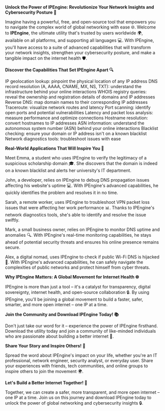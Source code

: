 **Unlock the Power of IPEngine: Revolutionize Your Network Insights and Cybersecurity Posture 🚀**

Imagine having a powerful, free, and open-source tool that empowers you to navigate the complex world of global networking with ease 🌐. Welcome to **IPEngine**, the ultimate utility that's trusted by users worldwide 🌍, available on all platforms, and supporting all languages 💻. With IPEngine, you'll have access to a suite of advanced capabilities that will transform your network insights, strengthen your cybersecurity posture, and make a tangible impact on the internet health 🛡️.

**Discover the Capabilities That Set IPEngine Apart 🔍**

IP geolocation lookup: pinpoint the physical location of any IP address
DNS record resolution (A, AAAA, CNAME, MX, NS, TXT): understand the infrastructure behind your online interactions
WHOIS registry queries: reveal the ownership and registration details of domains and IP addresses
Reverse DNS: map domain names to their corresponding IP addresses
Traceroute: visualize network routes and latency
Port scanning: identify open ports and potential vulnerabilities
Latency and packet loss analysis: measure performance and optimize connections
Hostname resolution: convert hostnames to IP addresses
ASN information: understand the autonomous system number (ASN) behind your online interactions
Blacklist checking: ensure your domain or IP address isn't on a known blacklist
Network diagnostics tools: troubleshoot issues with ease

**Real-World Applications That Will Inspire You 🌟**

Meet Emma, a student who uses IPEngine to verify the legitimacy of a suspicious scholarship domain 🎓. She discovers that the domain is indeed on a known blacklist and alerts her university's IT department.

John, a developer, relies on IPEngine to debug DNS propagation issues affecting his website's uptime 💻. With IPEngine's advanced capabilities, he quickly identifies the problem and resolves it in no time.

Sarah, a remote worker, uses IPEngine to troubleshoot VPN packet loss issues that were affecting her work performance 📊. Thanks to IPEngine's network diagnostics tools, she's able to identify and resolve the issue swiftly.

Mark, a small business owner, relies on IPEngine to monitor DNS uptime and anomalies 🔍. With IPEngine's real-time monitoring capabilities, he stays ahead of potential security threats and ensures his online presence remains secure.

Alex, a digital nomad, uses IPEngine to check if public Wi-Fi DNS is hijacked 📡. With IPEngine's advanced capabilities, he can safely navigate the complexities of public networks and protect himself from cyber threats.

**Why IPEngine Matters: A Global Movement for Internet Health 🌐**

IPEngine is more than just a tool – it's a catalyst for transparency, digital sovereignty, internet health, and open-source collaboration 🔒. By using IPEngine, you'll be joining a global movement to build a faster, safer, smarter, and more open internet – one IP at a time.

**Join the Community and Download IPEngine Today! 📚**

Don't just take our word for it – experience the power of IPEngine firsthand. Download the utility today and join a community of like-minded individuals who are passionate about building a better internet 🔗.

**Share Your Story and Inspire Others! 💬**

Spread the word about IPEngine's impact on your life, whether you're an IT professional, network engineer, security analyst, or everyday user. Share your experiences with friends, tech communities, and online groups to inspire others to join the movement 🌍.

**Let's Build a Better Internet Together! 💪**

Together, we can create a safer, more transparent, and more open internet – one IP at a time. Join us on this journey and download IPEngine today to unlock the power of global networking and cybersecurity insights 🔒.